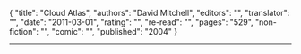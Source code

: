 {
"title": "Cloud Atlas",
"authors": "David Mitchell",
"editors": "",
"translator": "",
"date": "2011-03-01",
"rating": "",
"re-read": "",
"pages": "529",
"non-fiction": "",
"comic": "",
"published": "2004"
}

---
